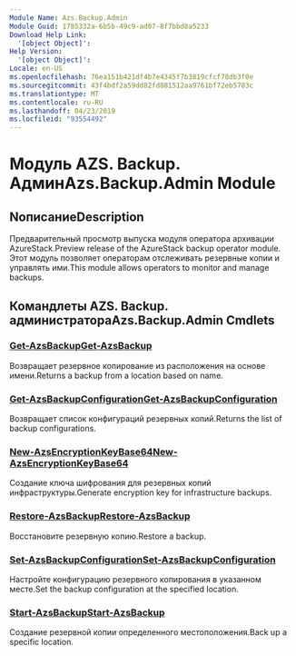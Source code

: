```yaml
---
Module Name: Azs.Backup.Admin
Module Guid: 1785332a-6b5b-49c9-ad07-8f7bbd8a5233
Download Help Link:
  '[object Object]': 
Help Version:
  '[object Object]': 
Locale: en-US
ms.openlocfilehash: 76ea151b421df4b7e4345f7b3819cfcf78db3f0e
ms.sourcegitcommit: 43f4bdf2a59dd82fd881512aa9761bf72eb5703c
ms.translationtype: MT
ms.contentlocale: ru-RU
ms.lasthandoff: 04/23/2019
ms.locfileid: "93554492"
---
```

# <span data-ttu-id="b496e-101">Модуль AZS. Backup. Админ</span><span class="sxs-lookup"><span data-stu-id="b496e-101">Azs.Backup.Admin Module</span></span>
## <span data-ttu-id="b496e-102">Nописание</span><span class="sxs-lookup"><span data-stu-id="b496e-102">Description</span></span>
<span data-ttu-id="b496e-103">Предварительный просмотр выпуска модуля оператора архивации AzureStack.</span><span class="sxs-lookup"><span data-stu-id="b496e-103">Preview release of the AzureStack backup operator module.</span></span>  <span data-ttu-id="b496e-104">Этот модуль позволяет операторам отслеживать резервные копии и управлять ими.</span><span class="sxs-lookup"><span data-stu-id="b496e-104">This module allows operators to monitor and manage backups.</span></span>

## <span data-ttu-id="b496e-105">Командлеты AZS. Backup. администратора</span><span class="sxs-lookup"><span data-stu-id="b496e-105">Azs.Backup.Admin Cmdlets</span></span>
### [<span data-ttu-id="b496e-106">Get-AzsBackup</span><span class="sxs-lookup"><span data-stu-id="b496e-106">Get-AzsBackup</span></span>](Get-AzsBackup.md)
<span data-ttu-id="b496e-107">Возвращает резервное копирование из расположения на основе имени.</span><span class="sxs-lookup"><span data-stu-id="b496e-107">Returns a backup from a location based on name.</span></span>

### [<span data-ttu-id="b496e-108">Get-AzsBackupConfiguration</span><span class="sxs-lookup"><span data-stu-id="b496e-108">Get-AzsBackupConfiguration</span></span>](Get-AzsBackupConfiguration.md)
<span data-ttu-id="b496e-109">Возвращает список конфигураций резервных копий.</span><span class="sxs-lookup"><span data-stu-id="b496e-109">Returns the list of backup configurations.</span></span>

### [<span data-ttu-id="b496e-110">New-AzsEncryptionKeyBase64</span><span class="sxs-lookup"><span data-stu-id="b496e-110">New-AzsEncryptionKeyBase64</span></span>](New-AzsEncryptionKeyBase64.md)
<span data-ttu-id="b496e-111">Создание ключа шифрования для резервных копий инфраструктуры.</span><span class="sxs-lookup"><span data-stu-id="b496e-111">Generate encryption key for infrastructure backups.</span></span>

### [<span data-ttu-id="b496e-112">Restore-AzsBackup</span><span class="sxs-lookup"><span data-stu-id="b496e-112">Restore-AzsBackup</span></span>](Restore-AzsBackup.md)
<span data-ttu-id="b496e-113">Восстановите резервную копию.</span><span class="sxs-lookup"><span data-stu-id="b496e-113">Restore a backup.</span></span>

### [<span data-ttu-id="b496e-114">Set-AzsBackupConfiguration</span><span class="sxs-lookup"><span data-stu-id="b496e-114">Set-AzsBackupConfiguration</span></span>](Set-AzsBackupConfiguration.md)
<span data-ttu-id="b496e-115">Настройте конфигурацию резервного копирования в указанном месте.</span><span class="sxs-lookup"><span data-stu-id="b496e-115">Set the backup configuration at the specified location.</span></span>

### [<span data-ttu-id="b496e-116">Start-AzsBackup</span><span class="sxs-lookup"><span data-stu-id="b496e-116">Start-AzsBackup</span></span>](Start-AzsBackup.md)
<span data-ttu-id="b496e-117">Создание резервной копии определенного местоположения.</span><span class="sxs-lookup"><span data-stu-id="b496e-117">Back up a specific location.</span></span>

